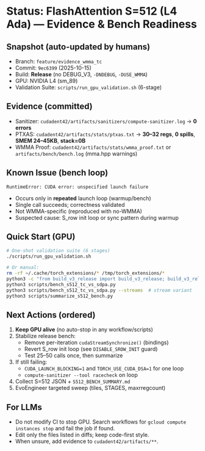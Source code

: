 # Status: FlashAttention S=512 (L4 Ada) — Evidence & Bench Readiness

## Snapshot (auto-updated by humans)
- Branch: `feature/evidence_wmma_tc`
- Commit: `9ec6399` (2025-10-15)
- Build: **Release** (no DEBUG_V3, `-DNDEBUG`, `-DUSE_WMMA`)
- GPU: NVIDIA L4 (sm_89)
- Validation Suite: `scripts/run_gpu_validation.sh` (6-stage)

## Evidence (committed)
- Sanitizer: `cudadent42/artifacts/sanitizers/compute-sanitizer.log` → **0 errors**
- PTXAS: `cudadent42/artifacts/stats/ptxas.txt` → **30–32 regs**, **0 spills**, **SMEM 24–45KB**, **stack=0B**
- WMMA Proof: `cudadent42/artifacts/stats/wmma_proof.txt` or `artifacts/bench/bench.log` (mma.hpp warnings)

## Known Issue (bench loop)
```
RuntimeError: CUDA error: unspecified launch failure
```
- Occurs only in **repeated** launch loop (warmup/bench)
- Single call succeeds; correctness validated
- Not WMMA-specific (reproduced with no-WMMA)
- Suspected cause: S_row init loop or sync pattern during warmup

## Quick Start (GPU)
```bash
# One-shot validation suite (6 stages)
./scripts/run_gpu_validation.sh

# Or manual:
rm -rf ~/.cache/torch_extensions/* /tmp/torch_extensions/*
python3 -c "from build_v3_release import build_v3_release; build_v3_release(False)"
python3 scripts/bench_s512_tc_vs_sdpa.py
python3 scripts/bench_s512_tc_vs_sdpa.py --streams  # stream variant
python3 scripts/summarize_s512_bench.py
```

## Next Actions (ordered)
1. **Keep GPU alive** (no auto-stop in any workflow/scripts)
2. Stabilize release bench:
   - Remove per-iteration `cudaStreamSynchronize()` (bindings)
   - Revert S_row init loop (see `DISABLE_SROW_INIT` guard)
   - Test 25–50 calls once, then summarize
3. If still failing:
   - `CUDA_LAUNCH_BLOCKING=1` and `TORCH_USE_CUDA_DSA=1` for one loop
   - `compute-sanitizer --tool racecheck` on loop
4. Collect S=512 JSON + `S512_BENCH_SUMMARY.md`
5. EvoEngineer targeted sweep (tiles, STAGES, maxrregcount)

## For LLMs
- Do not modify CI to stop GPU. Search workflows for `gcloud compute instances stop` and fail the job if found.
- Edit only the files listed in diffs; keep code-first style.
- When unsure, add evidence to `cudadent42/artifacts/**`.

